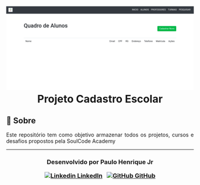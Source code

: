 <h1 align="center">
    <img src="./school_project.png"></br>
    Projeto Cadastro Escolar<br>
</h1>



## 💬 Sobre 

<p align="justify">Este repositório tem como objetivo armazenar todos os projetos, cursos e desafios propostos pela SoulCode Academy</p>



---

<h3 align="center">

  Desenvolvido por Paulo Henrique Jr
  <br/>

  <a align="center">

   [![Linkedin](https://i.stack.imgur.com/gVE0j.png) LinkedIn](https://www.linkedin.com/in/paulohenrique-jr/)
&nbsp;
  [![GitHub](https://i.stack.imgur.com/tskMh.png) GitHub](https://github.com/PauloHenriqueJr)
  </a>
</h3>